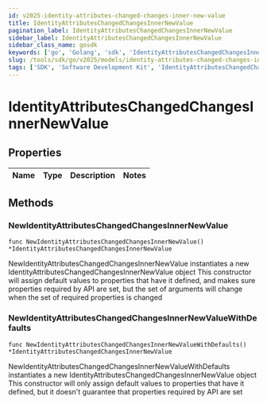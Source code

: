 ```yaml
---
id: v2025-identity-attributes-changed-changes-inner-new-value
title: IdentityAttributesChangedChangesInnerNewValue
pagination_label: IdentityAttributesChangedChangesInnerNewValue
sidebar_label: IdentityAttributesChangedChangesInnerNewValue
sidebar_class_name: gosdk
keywords: ['go', 'Golang', 'sdk', 'IdentityAttributesChangedChangesInnerNewValue', 'V2025IdentityAttributesChangedChangesInnerNewValue'] 
slug: /tools/sdk/go/v2025/models/identity-attributes-changed-changes-inner-new-value
tags: ['SDK', 'Software Development Kit', 'IdentityAttributesChangedChangesInnerNewValue', 'V2025IdentityAttributesChangedChangesInnerNewValue']
---
```


# IdentityAttributesChangedChangesInnerNewValue

## Properties

Name | Type | Description | Notes
------------ | ------------- | ------------- | -------------

## Methods

### NewIdentityAttributesChangedChangesInnerNewValue

`func NewIdentityAttributesChangedChangesInnerNewValue() *IdentityAttributesChangedChangesInnerNewValue`

NewIdentityAttributesChangedChangesInnerNewValue instantiates a new IdentityAttributesChangedChangesInnerNewValue object
This constructor will assign default values to properties that have it defined,
and makes sure properties required by API are set, but the set of arguments
will change when the set of required properties is changed

### NewIdentityAttributesChangedChangesInnerNewValueWithDefaults

`func NewIdentityAttributesChangedChangesInnerNewValueWithDefaults() *IdentityAttributesChangedChangesInnerNewValue`

NewIdentityAttributesChangedChangesInnerNewValueWithDefaults instantiates a new IdentityAttributesChangedChangesInnerNewValue object
This constructor will only assign default values to properties that have it defined,
but it doesn't guarantee that properties required by API are set



